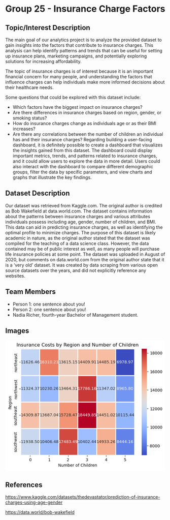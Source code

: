 # Group 25 - Insurance Charge Factors


## Topic/Interest Description

 The main goal of our analytics project is to analyze the provided dataset to gain insights into the factors that contribute to insurance charges. This analysis can help identify patterns and trends that can be useful for setting up insurance plans, marketing campaigns, and potentially exploring solutions for increasing affordability.

The topic of insurance charges is of interest because it is an important financial concern for many people, and understanding the factors that influence charges can help individuals make more informed decisions about their healthcare needs.

Some questions that could be explored with this dataset include:

- Which factors have the biggest impact on insurance charges?
- Are there differences in insurance charges based on region, gender, or smoking status?
- How do insurance charges change as individuals age or as their BMI increases?
- Are there any correlations between the number of children an individual has and their insurance charges?
Regarding building a user-facing dashboard, it is definitely possible to create a dashboard that visualizes the insights gained from this dataset. The dashboard could display important metrics, trends, and patterns related to insurance charges, and it could allow users to explore the data in more detail. Users could also interact with the dashboard to compare different demographic groups, filter the data by specific parameters, and view charts and graphs that illustrate the key findings.



## Dataset Description

Our dataset was retrieved from Kaggle.com. The original author is credited as Bob Wakefield at data.world.com. The dataset contains information about the patterns between insurance charges and various attributes individuals possess including age, gender, number of children, and BMI. This data can aid in predicting insurance charges, as well as identifying the optimal profile to minimize charges. The purpose of this dataset is likely academic in nature, as the original author stated that the dataset was compiled for the teaching of a data science class. However, the data contained may be of public interest as well, as many people will purchase life insurance policies at some point. The dataset was uploaded in August of 2020, but comments on data.world.com from the original author state that it is a ‘very old’ dataset. It was created by data scraping from various open source datasets over the years, and did not explicitly reference any websites. 



## Team Members

- Person 1: one sentence about you!
- Person 2: one sentence about you!
- Nadia Richer, fourth-year Bachelor of Management student.

## Images

![Interesting image](images/heatchart.png)

## References

https://www.kaggle.com/datasets/thedevastator/prediction-of-insurance-charges-using-age-gender

https://data.world/bob-wakefield



